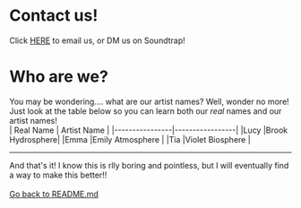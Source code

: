 # Contact us!
Click [HERE](mailto:theworldinabottleband@gmail.com) to email us,
or DM us on Soundtrap!

# Who are we?
You may be wondering.... what are our artist names? Well, wonder no more!</br> Just look at the table below so you can learn both our *real* names and our artist names!</br>
|    Real Name   |   Artist Name   |
|----------------|-----------------|
|Lucy     |Brook Hydrosphere|
|Emma |Emily Atmosphere |
|Tia     |Violet Biosphere |

---
And that's it! I know this is rlly boring and pointless, but I will eventually find a way to make this better!! </br> </br>
[Go back to README.md](https://github.com/Violacat/The-World-in-A-Bottle/blob/master/README.md)
